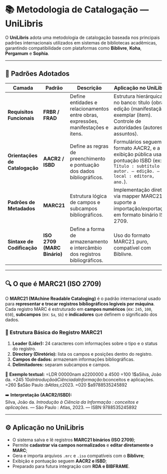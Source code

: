 # 📚 Metodologia de Catalogação — UniLibris

O **UniLibris** adota uma metodologia de catalogação baseada nos principais padrões internacionais utilizados em sistemas de bibliotecas acadêmicas, garantindo compatibilidade com plataformas como **Biblivre**, **Koha**, **Pergamum** e **Sophia**.

---

## 🧩 Padrões Adotados

| Camada | Padrão | Descrição | Aplicação no UniLibris |
|---------|---------|------------|------------------------|
| **Requisitos Funcionais** | **FRBR / FRAD** | Define entidades e relacionamentos entre obras, expressões, manifestações e itens. | Estrutura hierárquica no banco: título (obra), edição (manifestação), exemplar (item). Controle de autoridades (autores e assuntos). |
| **Orientações de Catalogação** | **AACR2 / ISBD** | Define as regras de preenchimento e pontuação dos dados bibliográficos. | Formulários seguem o formato AACR2, e a exibição pública usa pontuação ISBD (ex: `Título : subtítulo / autor. — edição. — local : editora, ano.`). |
| **Padrões de Metadados** | **MARC21** | Estrutura lógica de campos e subcampos bibliográficos. | Implementação direta via mapper MARC21 e suporte a importação/exportação em formato binário ISO 2709. |
| **Sintaxe de Codificação** | **ISO 2709 (MARC Binário)** | Define a forma de armazenamento e intercâmbio dos registros bibliográficos. | Uso do formato MARC21 puro, compatível com Biblivre. |

---

## 🔍 O que é MARC21 (ISO 2709)

O **MARC21 (MAchine Readable Cataloging)** é o padrão internacional usado para **representar e trocar registros bibliográficos legíveis por máquina**.  
Cada registro MARC é estruturado em **campos numéricos** (ex: `245`, `100`, `650`), **subcampos** (ex: `$a`, `$b`) e **indicadores** que definem o significado dos dados.

### 🧠 Estrutura Básica do Registro MARC21

1. **Leader (Líder):** 24 caracteres com informações sobre o tipo e o status do registro.  
2. **Directory (Diretório):** lista os campos e posições dentro do registro.  
3. **Campos de dados:** armazenam informações bibliográficas.  
4. **Delimitadores:** separam subcampos e campos.

📘 **Exemplo textual:**
=LDR 00000nam a2200000 a 4500
=100 1\$aSilva, João da.
=245 10$aIntrodução à Ciência da Informação :$bconceitos e aplicações.
=260 \$aSão Paulo :$bAtlas,$c2023.
=020 \$a9788535245892


➡️ **Interpretação (AACR2/ISBD):**  
Silva, João da. *Introdução à Ciência da Informação : conceitos e aplicações.* — São Paulo : Atlas, 2023. — ISBN 9788535245892

---

## ⚙️ Aplicação no UniLibris

- O sistema salva e lê registros **MARC21 binários (ISO 2709)**;  
- Permite **cadastrar via campos normalizados** e **editar diretamente o MARC**;  
- Gera e importa arquivos `.mrc` e `.iso` compatíveis com o **Biblivre**;  
- Exibição e pontuação seguem **AACR2 e ISBD**;  
- Preparado para futura integração com **RDA e BIBFRAME**.
